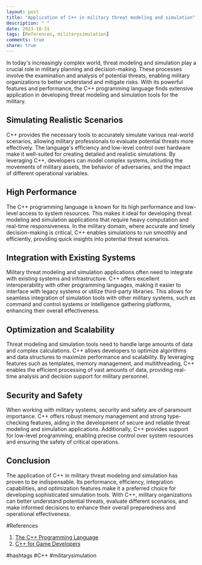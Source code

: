 ```yaml
---
layout: post
title: "Application of C++ in military threat modeling and simulation"
description: " "
date: 2023-10-31
tags: [References, militarysimulation]
comments: true
share: true
---
```


In today's increasingly complex world, threat modeling and simulation play a crucial role in military planning and decision-making. These processes involve the examination and analysis of potential threats, enabling military organizations to better understand and mitigate risks. With its powerful features and performance, the C++ programming language finds extensive application in developing threat modeling and simulation tools for the military.

## Simulating Realistic Scenarios

C++ provides the necessary tools to accurately simulate various real-world scenarios, allowing military professionals to evaluate potential threats more effectively. The language's efficiency and low-level control over hardware make it well-suited for creating detailed and realistic simulations. By leveraging C++, developers can model complex systems, including the movements of military assets, the behavior of adversaries, and the impact of different operational variables.

## High Performance

The C++ programming language is known for its high performance and low-level access to system resources. This makes it ideal for developing threat modeling and simulation applications that require heavy computation and real-time responsiveness. In the military domain, where accurate and timely decision-making is critical, C++ enables simulations to run smoothly and efficiently, providing quick insights into potential threat scenarios.

## Integration with Existing Systems

Military threat modeling and simulation applications often need to integrate with existing systems and infrastructure. C++ offers excellent interoperability with other programming languages, making it easier to interface with legacy systems or utilize third-party libraries. This allows for seamless integration of simulation tools with other military systems, such as command and control systems or intelligence gathering platforms, enhancing their overall effectiveness.

## Optimization and Scalability

Threat modeling and simulation tools need to handle large amounts of data and complex calculations. C++ allows developers to optimize algorithms and data structures to maximize performance and scalability. By leveraging features such as templates, memory management, and multithreading, C++ enables the efficient processing of vast amounts of data, providing real-time analysis and decision support for military personnel.

## Security and Safety

When working with military systems, security and safety are of paramount importance. C++ offers robust memory management and strong type-checking features, aiding in the development of secure and reliable threat modeling and simulation applications. Additionally, C++ provides support for low-level programming, enabling precise control over system resources and ensuring the safety of critical operations.

## Conclusion

The application of C++ in military threat modeling and simulation has proven to be indispensable. Its performance, efficiency, integration capabilities, and optimization features make it a preferred choice for developing sophisticated simulation tools. With C++, military organizations can better understand potential threats, evaluate different scenarios, and make informed decisions to enhance their overall preparedness and operational effectiveness.

#References
1. [The C++ Programming Language](https://www.amazon.com/C-Programming-Language-Bjarne-Stroustrup/dp/0321563840)
2. [C++ for Game Developers](https://www.amazon.com/C-Game-Developers-Bruce-Slaughter/dp/1787126191)

#hashtags
#C++ #militarysimulation
